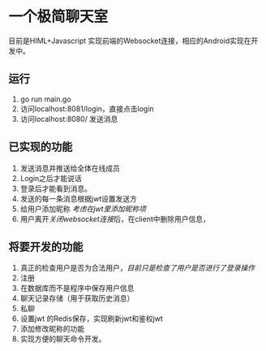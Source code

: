 # 一个极简聊天室

目前是HIML+Javascript 实现前端的Websocket连接，相应的Android实现在开发中。


## 运行
1. go run main.go
2. 访问localhost:8081/login，直接点击login
3. 访问localhost:8080/ 发送消息
## 已实现的功能
1. 发送消息并推送给全体在线成员
2. Login之后才能说话
3. 登录后才能看到消息。
1. 发送的每一条消息根据jwt设置发送方
2. 给用户添加昵称 *考虑在jwt里添加昵称项*
1. 用户离开*关闭websocket连接*后，在client中删除用户信息，

## 将要开发的功能
1. 真正的检查用户是否为合法用户，*目前只是检查了用户是否进行了登录操作*
2. 注册
3. 在数据库而不是程序中保存用户信息
4. 聊天记录存储（用于获取历史消息）
5. 私聊
3. 设置jwt 的Redis保存，实现刷新jwt和鉴权jwt
4. 添加修改昵称的功能
5. 实现方便的聊天命令开发。

